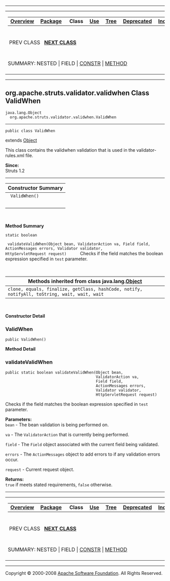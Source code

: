 ------------------------------------------------------------------------

<span id="navbar_top"></span> [](#skip-navbar_top "Skip navigation links")

<table>
<colgroup>
<col width="50%" />
<col width="50%" />
</colgroup>
<tbody>
<tr class="odd">
<td align="left"><span id="navbar_top_firstrow"></span>
<table>
<tbody>
<tr class="odd">
<td align="left"><a href="../../../../../overview-summary.html.md"><strong>Overview</strong></a> </td>
<td align="left"><a href="package-summary.html.md"><strong>Package</strong></a> </td>
<td align="left"> <strong>Class</strong> </td>
<td align="left"><a href="class-use/ValidWhen.html.md"><strong>Use</strong></a> </td>
<td align="left"><a href="package-tree.html.md"><strong>Tree</strong></a> </td>
<td align="left"><a href="../../../../../deprecated-list.html.md"><strong>Deprecated</strong></a> </td>
<td align="left"><a href="../../../../../index-all.html.md"><strong>Index</strong></a> </td>
<td align="left"><a href="../../../../../help-doc.html.md"><strong>Help</strong></a> </td>
</tr>
</tbody>
</table></td>
<td align="left"></td>
</tr>
<tr class="even">
<td align="left"> PREV CLASS   <a href="../../../../../org/apache/struts/validator/validwhen/ValidWhenLexer.html.md" title="class in org.apache.struts.validator.validwhen"><strong>NEXT CLASS</strong></a></td>
<td align="left"><a href="../../../../../index.html.md?org/apache/struts/validator/validwhen/ValidWhen.html"><strong>FRAMES</strong></a>    <a href="ValidWhen.html"><strong>NO FRAMES</strong></a>    
<a href="../../../../../allclasses-noframe.html.md"><strong>All Classes</strong></a></td>
</tr>
<tr class="odd">
<td align="left">SUMMARY: NESTED | FIELD | <a href="#constructor_summary">CONSTR</a> | <a href="#method_summary">METHOD</a></td>
<td align="left">DETAIL: FIELD | <a href="#constructor_detail">CONSTR</a> | <a href="#method_detail">METHOD</a></td>
</tr>
</tbody>
</table>

<span id="skip-navbar_top"></span>

------------------------------------------------------------------------

org.apache.struts.validator.validwhen
 Class ValidWhen
-------------------------------------

    java.lang.Object
      org.apache.struts.validator.validwhen.ValidWhen

------------------------------------------------------------------------

    public class ValidWhen

extends [Object](http://java.sun.com/j2se/1.4.2/docs/api/java/lang/Object.html.md?is-external=true "class or interface in java.lang")

This class contains the validwhen validation that is used in the validator-rules.xml file.

**Since:**  
Struts 1.2

------------------------------------------------------------------------

<span id="constructor_summary"></span>

| **Constructor Summary** |
|-------------------------|
| ` ValidWhen()`          
                          |

  <span id="method_summary"></span>

**Method Summary**

`static boolean`

` validateValidWhen(Object bean, ValidatorAction va, Field field, ActionMessages errors, Validator validator, HttpServletRequest request)`
           Checks if the field matches the boolean expression specified in `test` parameter.

 <span id="methods_inherited_from_class_java.lang.Object"></span>

| **Methods inherited from class java.lang.[Object](http://java.sun.com/j2se/1.4.2/docs/api/java/lang/Object.html.md?is-external=true "class or interface in java.lang")** |
|-----------------------------------------------------------------------------------------------------------------------------------------------------------------------|
| `clone, equals, finalize, getClass, hashCode, notify, notifyAll, toString, wait, wait, wait`                                                                          |

 

<span id="constructor_detail"></span>

**Constructor Detail**

### ValidWhen

    public ValidWhen()

<span id="method_detail"></span>

**Method Detail**

### validateValidWhen

    public static boolean validateValidWhen(Object bean,
                                            ValidatorAction va,
                                            Field field,
                                            ActionMessages errors,
                                            Validator validator,
                                            HttpServletRequest request)

Checks if the field matches the boolean expression specified in `test` parameter.

**Parameters:**  
`bean` - The bean validation is being performed on.

`va` - The `ValidatorAction` that is currently being performed.

`field` - The `Field` object associated with the current field being validated.

`errors` - The `ActionMessages` object to add errors to if any validation errors occur.

`request` - Current request object.

**Returns:**  
`true` if meets stated requirements, `false` otherwise.

------------------------------------------------------------------------

<span id="navbar_bottom"></span> [](#skip-navbar_bottom "Skip navigation links")

<table>
<colgroup>
<col width="50%" />
<col width="50%" />
</colgroup>
<tbody>
<tr class="odd">
<td align="left"><span id="navbar_bottom_firstrow"></span>
<table>
<tbody>
<tr class="odd">
<td align="left"><a href="../../../../../overview-summary.html.md"><strong>Overview</strong></a> </td>
<td align="left"><a href="package-summary.html.md"><strong>Package</strong></a> </td>
<td align="left"> <strong>Class</strong> </td>
<td align="left"><a href="class-use/ValidWhen.html.md"><strong>Use</strong></a> </td>
<td align="left"><a href="package-tree.html.md"><strong>Tree</strong></a> </td>
<td align="left"><a href="../../../../../deprecated-list.html.md"><strong>Deprecated</strong></a> </td>
<td align="left"><a href="../../../../../index-all.html.md"><strong>Index</strong></a> </td>
<td align="left"><a href="../../../../../help-doc.html.md"><strong>Help</strong></a> </td>
</tr>
</tbody>
</table></td>
<td align="left"></td>
</tr>
<tr class="even">
<td align="left"> PREV CLASS   <a href="../../../../../org/apache/struts/validator/validwhen/ValidWhenLexer.html.md" title="class in org.apache.struts.validator.validwhen"><strong>NEXT CLASS</strong></a></td>
<td align="left"><a href="../../../../../index.html.md?org/apache/struts/validator/validwhen/ValidWhen.html"><strong>FRAMES</strong></a>    <a href="ValidWhen.html"><strong>NO FRAMES</strong></a>    
<a href="../../../../../allclasses-noframe.html.md"><strong>All Classes</strong></a></td>
</tr>
<tr class="odd">
<td align="left">SUMMARY: NESTED | FIELD | <a href="#constructor_summary">CONSTR</a> | <a href="#method_summary">METHOD</a></td>
<td align="left">DETAIL: FIELD | <a href="#constructor_detail">CONSTR</a> | <a href="#method_detail">METHOD</a></td>
</tr>
</tbody>
</table>

<span id="skip-navbar_bottom"></span>

------------------------------------------------------------------------

Copyright © 2000-2008 [Apache Software Foundation](http://www.apache.org/). All Rights Reserved.

